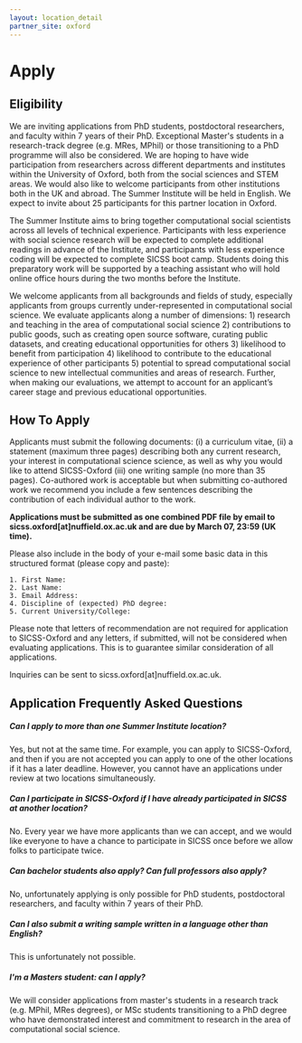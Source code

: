 ```yaml
---
layout: location_detail
partner_site: oxford
---
```


# Apply

## Eligibility

We are inviting applications from PhD students, postdoctoral researchers, and faculty within 7 years of their PhD. Exceptional Master's students in a research-track degree (e.g. MRes, MPhil) or those transitioning to a PhD programme will also be considered. We are hoping to have wide participation from researchers across different departments and institutes within the University of Oxford, both from the social sciences and STEM areas. We would also like to welcome participants from other institutions both in the UK and abroad. The Summer Institute will be held in English. We expect to invite about 25 participants for this partner location in Oxford.

The Summer Institute aims to bring together computational social scientists across all levels of technical experience. Participants with less experience with social science research will be expected to complete additional readings in advance of the Institute, and participants with less experience coding will be expected to complete SICSS boot camp. Students doing this preparatory work will be supported by a teaching assistant who will hold online office hours during the two months before the Institute.

We welcome applicants from all backgrounds and fields of study, especially applicants from groups currently under-represented in computational social science. We evaluate applicants along a number of dimensions: 1) research and teaching in the area of computational social science 2) contributions to public goods, such as creating open source software, curating public datasets, and creating educational opportunities for others 3) likelihood to benefit from participation 4) likelihood to contribute to the educational experience of other participants 5) potential to spread computational social science to new intellectual communities and areas of research. Further, when making our evaluations, we attempt to account for an applicant’s career stage and previous educational opportunities.

## How To Apply

Applicants must submit the following documents: (i) a curriculum vitae, (ii) a statement (maximum three pages) describing both any current research, your interest in computational science science, as well as why you would like to attend SICSS-Oxford (iii) one writing sample (no more than 35 pages). Co-authored work is acceptable but when submitting co-authored work we recommend you include a few sentences describing the contribution of each individual author to the work. 

**Applications must be submitted as one combined PDF file by email to sicss.oxford[at]nuffield.ox.ac.uk and are due by March 07, 23:59 (UK time).**

Please also include in the body of your e-mail some basic data in this structured format (please copy and paste):

```
1. First Name:
2. Last Name: 
3. Email Address:
4. Discipline of (expected) PhD degree: 
5. Current University/College:
```

Please note that letters of recommendation are not required for application to SICSS-Oxford and any letters, if submitted, will not be considered when evaluating applications. This is to guarantee similar consideration of all applications.

Inquiries can be sent to sicss.oxford[at]nuffield.ox.ac.uk.

## Application Frequently Asked Questions

##### Can I apply to more than one Summer Institute location?

Yes, but not at the same time. For example, you can apply to SICSS-Oxford, and then if you are not accepted you can apply to one of the other locations if it has a later deadline. However, you cannot have an applications under review at two locations simultaneously.

##### Can I participate in SICSS-Oxford if I have already participated in SICSS at another location?

No. Every year we have more applicants than we can accept, and we would like everyone to have a chance to participate in SICSS once before we allow folks to participate twice.

##### Can bachelor students also apply? Can full professors also apply?

No, unfortunately applying is only possible for PhD students, postdoctoral researchers, and faculty within 7 years of their PhD.

##### Can I also submit a writing sample written in a language other than English?

This is unfortunately not possible.

##### I'm a Masters student: can I apply?

We will consider applications from master's students in a research track (e.g. MPhil, MRes degrees), or MSc students transitioning to a PhD degree who have demonstrated interest and commitment to research in the area of computational social science. 